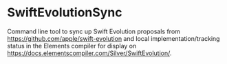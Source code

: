 # SwiftEvolutionSync

Command line tool to sync up Swift Evolution proposals from https://github.com/apple/swift-evolution and local implementation/tracking status in the Elements compiler for display on https://docs.elementscompiler.com/Silver/SwiftEvolution/.
